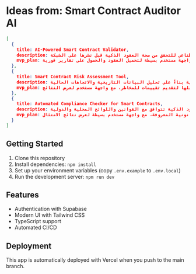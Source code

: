 # Ideas from: Smart Contract Auditor AI

```json
[
  {
    title: AI-Powered Smart Contract Validator,
    description: أداة تستخدم الذكاء الاصطناعي للتحقق من صحة العقود الذكية قبل نشرها على الشبكة.,
    mvp_plan: تطوير نموذج أولي يقوم بتحليل العقود الذكية باستخدام خوارزميات التعلم الآلي، مع واجهة مستخدم بسيطة لتحميل العقود والحصول على تقارير فورية.
  },
  {
    title: Smart Contract Risk Assessment Tool,
    description: منصة تقوم بتقييم المخاطر المرتبطة بالعقود الذكية بناءً على تحليل البيانات التاريخية والاتجاهات الحالية.,
    mvp_plan: إنشاء نموذج أولي يستخرج البيانات من العقود الذكية السابقة ويحللها لتقديم تقييمات للمخاطر، مع واجهة مستخدم لعرض النتائج.
  },
  {
    title: Automated Compliance Checker for Smart Contracts,
    description: أداة تستخدم الذكاء الاصطناعي لضمان أن العقود الذكية تتوافق مع القوانين واللوائح المحلية والدولية.,
    mvp_plan: تطوير نموذج أولي يقوم بتحليل العقود الذكية مقابل مجموعة من القواعد القانونية المعروفة، مع واجهة مستخدم بسيطة لعرض نتائج الامتثال.
  }
]
```

## Getting Started

1. Clone this repository
2. Install dependencies: `npm install`
3. Set up your environment variables (copy `.env.example` to `.env.local`)
4. Run the development server: `npm run dev`

## Features

- Authentication with Supabase
- Modern UI with Tailwind CSS
- TypeScript support
- Automated CI/CD

## Deployment

This app is automatically deployed with Vercel when you push to the main branch.